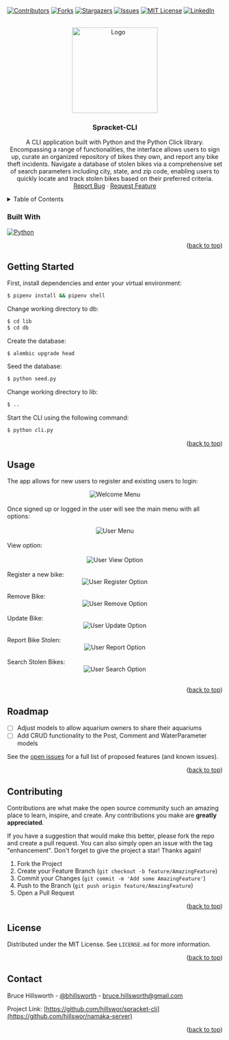 <a name="readme-top"></a>

[![Contributors][contributors-shield]][contributors-url]
[![Forks][forks-shield]][forks-url]
[![Stargazers][stars-shield]][stars-url]
[![Issues][issues-shield]][issues-url]
[![MIT License][license-shield]][license-url]
[![LinkedIn][linkedin-shield]][linkedin-url]

<br />
<div align="center">
  <a href="https://github.com/hillswor/spracket-cli">
    <img src="public/spracket-logo.svg" alt="Logo" width="200" height="200">
  </a>

<h3 align="center">Spracket-CLI</h3>

  <p align="center">
    A CLI application built with Python and the Python Click library. Encompassing a range of functionalities, the interface allows users to sign up, curate an organized repository of bikes they own, and report any bike theft incidents. Navigate a database of stolen bikes via a comprehensive set of search parameters including city, state, and zip code, enabling users to quickly locate and track stolen bikes based on their preferred criteria.
    <br />
    <a href="https://github.com/hillswor/spracket-cli/issues">Report Bug</a>
    ·
    <a href="https://github.com/hillswor/spracket-cli/issues">Request Feature</a>
  </p>
</div>

<details>
  <summary>Table of Contents</summary>
  <ol>
    <li>
      <a href="#built-with">Built With</a></li>
    </li>
    <li>
      <a href="#getting-started">Getting Started</a>
      <ul>
        <li><a href="#prerequisites">Prerequisites</a></li>
        <li><a href="#installation">Installation</a></li>
      </ul>
    </li>
    <li><a href="#usage">Usage</a></li>
    <li><a href="#roadmap">Roadmap</a></li>
    <li><a href="#contributing">Contributing</a></li>
    <li><a href="#license">License</a></li>
    <li><a href="#contact">Contact</a></li>
    <li><a href="#acknowledgments">Acknowledgments</a></li>
  </ol>
</details>

### Built With

 [![Python][Python]][Python-url]


<p align="right">(<a href="#readme-top">back to top</a>)</p>


## Getting Started

First, install dependencies and enter your virtual environment:

```bash
$ pipenv install && pipenv shell
```
Change working directory to db:
```bash
$ cd lib
$ cd db
```
Create the database:
```
$ alembic upgrade head
```
Seed the database:
```bash
$ python seed.py
```
Change working directory to lib:
```bash
$ ..
```
Start the CLI using the following command:
```bash
$ python cli.py
```


<p align="right">(<a href="#readme-top">back to top</a>)</p>

## Usage

The app allows for new users to register and existing users to login:
<br />
<div align="center">
    <img src="public/spracket-welcome.png" alt="Welcome Menu">
</div>
<br />
Once signed up or logged in the user will see the main menu with all options:
<br />
<br />
<div align="center">
    <img src="public/spracket-user-menu.png" alt="User Menu">
</div>
<br />
View option:
<br />
<br />
<div align="center">
    <img src="public/spracket-user-view.png" alt="User View Option">
</div>
<br />
Register a new bike:
<br />
<div align="center">
    <img src="public/spracket-user-register.png" alt="User Register Option">
</div>
<br />
Remove Bike:
<br />
<div align="center">
    <img src="public/spracket-user-remove.png" alt="User Remove Option">
</div>
<br />
Update Bike:
<br />
<div align="center">
    <img src="public/spracket-user-update.png" alt="User Update Option">
</div>
<br />
Report Bike Stolen:
<br />
<div align="center">
    <img src="public/spracket-user-report.png" alt="User Report Option">
</div>
<br />
Search Stolen Bikes:
<br />
<div align="center">
    <img src="public/spracket-user-search.png" alt="User Search Option">
</div>
<br />
<p align="right">(<a href="#readme-top">back to top</a>)</p>

## Roadmap

- [ ] Adjust models to allow aquarium owners to share their aquariums
- [ ] Add CRUD functionality to the Post, Comment and WaterParameter models

See the [open issues](https://github.com/hillswor/spracket-cli/issues) for a full list of proposed features (and known issues).

<p align="right">(<a href="#readme-top">back to top</a>)</p>

## Contributing

Contributions are what make the open source community such an amazing place to learn, inspire, and create. Any contributions you make are **greatly appreciated**.

If you have a suggestion that would make this better, please fork the repo and create a pull request. You can also simply open an issue with the tag "enhancement".
Don't forget to give the project a star! Thanks again!

1. Fork the Project
2. Create your Feature Branch (`git checkout -b feature/AmazingFeature`)
3. Commit your Changes (`git commit -m 'Add some AmazingFeature'`)
4. Push to the Branch (`git push origin feature/AmazingFeature`)
5. Open a Pull Request

<p align="right">(<a href="#readme-top">back to top</a>)</p>

## License

Distributed under the MIT License. See `LICENSE.md` for more information.

<p align="right">(<a href="#readme-top">back to top</a>)</p>

## Contact

Bruce Hillsworth - [@bhillsworth](https://twitter.com/bhillsworth) - bruce.hillsworth@gmail.com

Project Link: [https://github.com/hillswor/spracket-cli](https://github.com/hillswor/namaka-server)

<p align="right">(<a href="#readme-top">back to top</a>)</p>

[contributors-shield]: https://img.shields.io/github/contributors/hillswor/spracket-cli.svg?style=for-the-badge
[contributors-url]: https://github.com/hillswor/spracket-cli/graphs/contributors
[forks-shield]: https://img.shields.io/github/forks/hillswor/spracket-cli.svg?style=for-the-badge
[forks-url]: https://github.com/hillswor/spracket-cli/network/members
[stars-shield]: https://img.shields.io/github/stars/hillswor/spracket-cli.svg?style=for-the-badge
[stars-url]: https://github.com/hillswor/spracket-cli/stargazers
[issues-shield]: https://img.shields.io/github/issues/hillswor/spracket-cli.svg?style=for-the-badge
[issues-url]: https://github.com/hillswor/spracket-cli/issues
[license-shield]: https://img.shields.io/github/license/hillswor/spracket-cli.svg?style=for-the-badge
[license-url]: https://github.com/hillswor/spracket-cli/blob/master/LICENSE.md
[linkedin-shield]: https://img.shields.io/badge/-LinkedIn-black.svg?style=for-the-badge&logo=linkedin&colorB=555
[linkedin-url]: https://linkedin.com/in/bruce-hillsworth
[product-screenshot]: images/screenshot.png
[Python]: https://img.shields.io/badge/Python-000000?style=for-the-badge&logo=python&logoColor=#3776AB
[Python-url]: https://docs.python.org/3/
